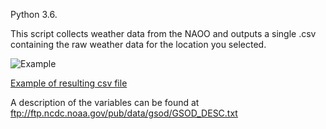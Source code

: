 Python 3.6.

This script collects weather data from the NAOO and outputs a single .csv containing the raw weather data for the location you selected.

![Example](https://i.imgur.com/W6SHASW.png)

[Example of resulting csv file](https://puu.sh/AVf4j.csv)

A description of the variables can be found at ftp://ftp.ncdc.noaa.gov/pub/data/gsod/GSOD_DESC.txt
